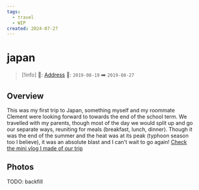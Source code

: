 ```yaml
---
tags:
  - travel
  - WIP
created: 2024-07-27
---
```


# japan

> [!info]
>📌: [Address]()
>📅: `2019-08-19` ➡️ `2019-08-27`

## Overview

This was my first trip to Japan, something myself and my roommate Clement were looking forward to towards the end of the school term. We travelled with my parents, though most of the day we would split up and go our separate ways, reuniting for meals (breakfast, lunch, dinner). Though it was the end of the summer and the heat was at its peak (typhoon season too I believe), it was an absolute blast and I can't wait to go again! [Check the mini vlog I made of our trip](https://www.youtube.com/watch?v=_tswi3rt5y0)

## Photos

TODO: backfill


